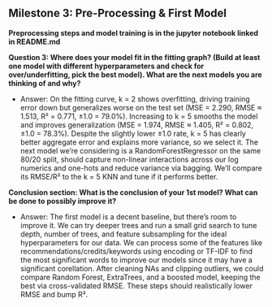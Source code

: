 ## Milestone 3: Pre-Processing & First Model

**Preprocessing steps and model training is in the jupyter notebook linked in README.md**

**Question 3: Where does your model fit in the fitting graph? (Build at least one model with different hyperparameters and check for over/underfitting, pick the best model). What are the next models you are thinking of and why?**

- Answer: On the fitting curve, k = 2 shows overfitting, driving training error down but generalizes worse on the test set (MSE = 2.290, RMSE ≈ 1.513, R² = 0.771, ±1.0 = 79.0%). Increasing to k = 5 smooths the model and improves generalization (MSE = 1.974, RMSE ≈ 1.405, R² = 0.802, ±1.0 = 78.3%). Despite the slightly lower ±1.0 rate, k = 5 has clearly better aggregate error and explains more variance, so we select it. The next model we’re considering is a RandomForestRegressor on the same 80/20 split, should capture non-linear interactions across our log numerics and one-hots and reduce variance via bagging. We’ll compare its RMSE/R² to the k = 5 KNN and tune if it performs better.

**Conclusion section: What is the conclusion of your 1st model? What can be done to possibly improve it?**

- Answer: The first model is a decent baseline, but there’s room to improve it. We can try deeper trees and run a small grid search to tune depth, number of trees, and feature subsampling for the ideal hyperparameters for our data. We can process some of the features like recommendations/credits/keywords using encoding or TF-IDF to find the most significant words to improve our models since it may have a significant corellation. After cleaning NAs and clipping outliers, we could compare Random Forest, ExtraTrees, and a boosted model, keeping the best via cross-validated RMSE. These steps should realistically lower RMSE and bump R².
